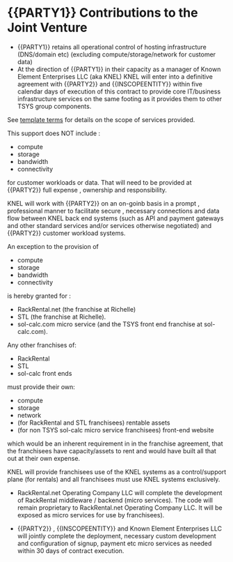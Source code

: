 
# {{PARTY1}} Contributions to the Joint Venture

- {{PARTY1}} retains all operational control of hosting infrastructure (DNS/domain etc) (excluding compute/storage/network for customer data)
- At the direction of {{PARTY1}} in their capacity as a manager of Known Element Enterprises LLC (aka KNEL)  KNEL will enter into a definitive agreement with {{PARTY2}} and {{INSCOPEENTITY}} within five calendar days of execution of this contract to provide core IT/business infrastructure services on the same footing as it provides them to other TSYS group components. 

See  [template terms](https://git.knownelement.com/KNEL/KNELContracts/src/branch/main/KNEL-Services-ContractTemplate-AllComponents.md) for details on the scope of services provided.

This support does NOT include : 

- compute 
- storage 
- bandwidth 
- connectivity 

for customer workloads or data. That will need to be provided at {{PARTY2}} full expense , ownership and responsibility.

KNEL will work with {{PARTY2}} on an on-goinb basis in a prompt , professional manner to facilitate secure , necessary connections and data flow between KNEL back end systems (such as API and payment gateways and other standard services and/or services otherwise negotiated) and {{PARTY2}} customer workload systems. 

An exception to the provision of 

- compute 
- storage
- bandwidth 
- connectivity 

is hereby granted for :

- RackRental.net (the franchise at Richelle) 
- STL (the franchise at Richelle).
- sol-calc.com micro service (and the TSYS front end franchise at sol-calc.com). 

Any other franchises of: 

- RackRental 
- STL  
- sol-calc front ends 

must provide their own:

- compute 
- storage 
- network 
- (for RackRental and STL franchisees) rentable assets
- (for non TSYS sol-calc micro service franchisees) front-end website

which would be an inherent requirement in in the franchise agreement, that the franchisees have capacity/assets to rent and would have built all that out at their own expense. 

KNEL will provide franchisees use of the KNEL systems as a control/support plane (for rentals) and all franchisees must use KNEL systems exclusively. 

- RackRental.net Operating Company LLC will complete the development of RackRental middleware / backend (micro services). The code will remain proprietary to RackRental.net Operating Company LLC. It will be exposed as micro services for use by franchisees).
 
- {{PARTY2}} , {{INSCOPEENTITY}} and Known Element Enterprises LLC will jointly complete the deployment, necessary custom development and configuration of signup, payment etc micro services as needed within 30 days of contract execution.